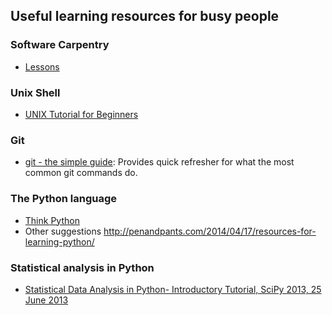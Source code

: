 Useful learning resources for busy people
----------------------------------------

### Software Carpentry

* [Lessons](http://software-carpentry.org/lessons.html)

### Unix Shell

* [UNIX Tutorial for Beginners](http://www.ee.surrey.ac.uk/Teaching/Unix/)

### Git

* [git - the simple guide](http://rogerdudler.github.io/git-guide/): Provides quick refresher for what the most common git commands do.

### The Python language

* [Think Python](http://www.greenteapress.com/thinkpython/html/index.html)
* Other suggestions <http://penandpants.com/2014/04/17/resources-for-learning-python/>

### Statistical analysis in Python

* [Statistical Data Analysis in Python- Introductory Tutorial, SciPy 2013, 25 June 2013](https://github.com/fonnesbeck/statistical-analysis-python-tutorial)
